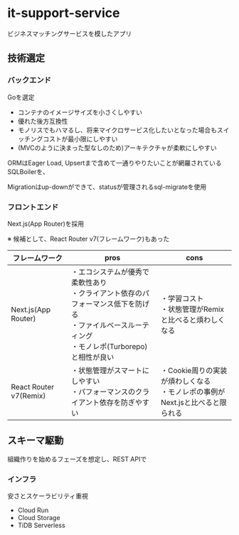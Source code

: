 # it-support-service
ビジネスマッチングサービスを模したアプリ

## 技術選定
### バックエンド
Goを選定
- コンテナのイメージサイズを小さくしやすい
- 優れた後方互換性
- モノリスでもハマるし、将来マイクロサービス化したいとなった場合もスイッチングコストが最小限にしやすい
- (MVCのように決まった型なしのため)アーキテクチャが柔軟にしやすい

ORMはEager Load, Upsertまで含めて一通りやりたいことが網羅されているSQLBoilerを、

Migrationはup-downができて、statusが管理されるsql-migrateを使用

### フロントエンド
Next.js(App Router)を採用

※ 候補として、React Router v7(フレームワーク)もあった

| フレームワーク | pros | cons |
| ------------- | ------------- | ------------- |
| Next.js(App Router) | ・エコシステムが優秀で柔軟性あり<br>・クライアント依存のパフォーマンス低下を防げる<br>・ファイルベースルーティング<br>・モノレポ(Turborepo)と相性が良い | ・学習コスト<br>・状態管理がRemixと比べると煩わしくなる |
| React Router v7(Remix) | ・状態管理がスマートにしやすい<br>・パフォーマンスのクライアント依存を防ぎやすい | ・Cookie周りの実装が煩わしくなる<br>・モノレポの事例がNext.jsと比べると限られる |

## スキーマ駆動
組織作りを始めるフェーズを想定し、REST APIで

### インフラ
安さとスケーラビリティ重視
- Cloud Run
- Cloud Storage
- TiDB Serverless
